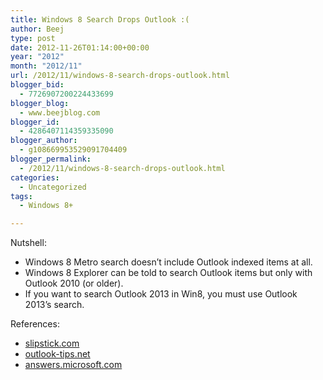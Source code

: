 ```yaml
---
title: Windows 8 Search Drops Outlook :(
author: Beej
type: post
date: 2012-11-26T01:14:00+00:00
year: "2012"
month: "2012/11"
url: /2012/11/windows-8-search-drops-outlook.html
blogger_bid:
  - 7726907200224433699
blogger_blog:
  - www.beejblog.com
blogger_id:
  - 4286407114359335090
blogger_author:
  - g108669953529091704409
blogger_permalink:
  - /2012/11/windows-8-search-drops-outlook.html
categories:
  - Uncategorized
tags:
  - Windows 8+

---
```

Nutshell:

  * Windows 8 Metro search doesn’t include Outlook indexed items at all.
  * Windows 8 Explorer can be told to search Outlook items but only with Outlook 2010 (or older).
  * If you want to search Outlook 2013 in Win8, you must use Outlook 2013’s search.

References:

  * <a href="http://www.slipstick.com/how-to-outlook/searching-outlook-in-windows-8/" target="_blank" title="http://www.slipstick.com/how-to-outlook/searching-outlook-in-windows-8/">slipstick.com</a>
  * <a href="http://www.outlook-tips.net/tips/tip-1039-searching-outlook-windows-8/" target="_blank">outlook-tips.net</a>
  * <a href="http://answers.microsoft.com/en-us/office/forum/office_2010-outlook/outlook-pst-files-not-being-indexed-in-windows-8/6b5a3934-6850-4eaa-8d02-e21ec7473f52?msgId=2781c8a0-3208-46ad-bb4c-627b34f63969&page=2" target="_blank" title="http://answers.microsoft.com">answers.microsoft.com</a>